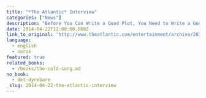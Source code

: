 ```yaml
---
title: "*The Atlantic* Interview"
categories: ["News"]
description: "Before You Can Write a Good Plot, You Need to Write a Good Place"
date: 2014-04-22T12:00:00.000Z
link_to_original: 'http://www.theatlantic.com/entertainment/archive/2014/04/why-every-good-story-needs-a-good-setting/361110/'
language:
  - english
  - norsk
featured: true
related_books:
  - /books/the-cold-song.md
no_book:
  - det-dyrebare
_slug: 2014-04-22-the-atlantic-interview
---
```


